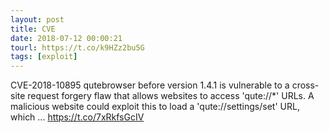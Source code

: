 ```yaml
---
layout: post
title: CVE
date: 2018-07-12 00:00:21
tourl: https://t.co/k9HZz2bu5G
tags: [exploit]
---
```

CVE-2018-10895 qutebrowser before version 1.4.1 is vulnerable to a cross-site request forgery flaw that allows websites to access 'qute://*' URLs. A malicious website could exploit this to load a 'qute://settings/set' URL, which ... https://t.co/7xRkfsGcIV